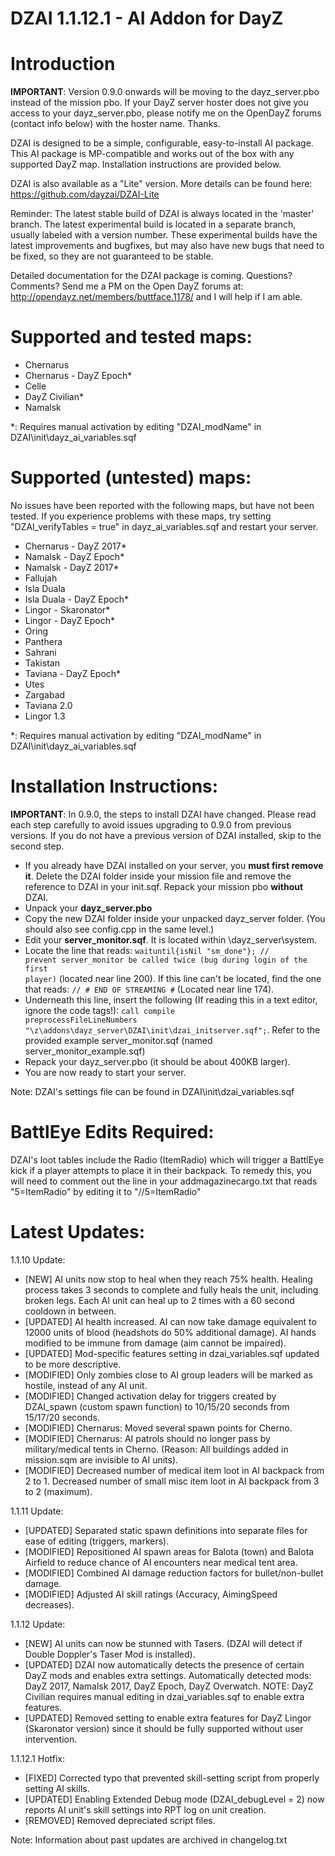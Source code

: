DZAI 1.1.12.1 - AI Addon for DayZ
============


Introduction
============
<b>IMPORTANT</b>: Version 0.9.0 onwards will be moving to the dayz_server.pbo instead of the mission pbo. If your DayZ server hoster does not give you access to your dayz_server.pbo, please notify me on the OpenDayZ forums (contact info below) with the hoster name. Thanks.

DZAI is designed to be a simple, configurable, easy-to-install AI package. This AI package is MP-compatible and works out of the box with any supported DayZ map. Installation instructions are provided below.

DZAI is also available as a "Lite" version. More details can be found here: https://github.com/dayzai/DZAI-Lite

Reminder: The latest stable build of DZAI is always located in the 'master' branch. The latest experimental build is located in a separate branch, usually labeled with a version number. These experimental builds have the latest improvements and bugfixes, but may also have new bugs that need to be fixed, so they are not guaranteed to be stable.

Detailed documentation for the DZAI package is coming. Questions? Comments? Send me a PM on the Open DayZ forums at: http://opendayz.net/members/buttface.1178/ and I will help if I am able.

Supported and tested maps:
============
- Chernarus
- Chernarus - DayZ Epoch*
- Celle
- DayZ Civilian*
- Namalsk

*: Requires manual activation by editing "DZAI_modName" in DZAI\init\dayz_ai_variables.sqf

Supported (untested) maps:
============
No issues have been reported with the following maps, but have not been tested. If you experience problems with these maps, try setting "DZAI_verifyTables = true" in dayz_ai_variables.sqf and restart your server.
- Chernarus - DayZ 2017*
- Namalsk - DayZ Epoch*
- Namalsk - DayZ 2017*
- Fallujah
- Isla Duala
- Isla Duala - DayZ Epoch*
- Lingor - Skaronator*
- Lingor - DayZ Epoch*
- Oring
- Panthera
- Sahrani
- Takistan
- Taviana - DayZ Epoch*
- Utes
- Zargabad
- Taviana 2.0
- Lingor 1.3


*: Requires manual activation by editing "DZAI_modName" in DZAI\init\dayz_ai_variables.sqf


Installation Instructions:
============
<b>IMPORTANT</b>: In 0.9.0, the steps to install DZAI have changed. Please read each step carefully to avoid issues upgrading to 0.9.0 from previous versions. If you do not have a previous version of DZAI installed, skip to the second step.
- If you already have DZAI installed on your server, you <b>must first remove it</b>. Delete the DZAI folder inside your mission file and remove the reference to DZAI in your init.sqf. Repack your mission pbo <b>without</b> DZAI.
- Unpack your <b>dayz_server.pbo</b>
- Copy the new DZAI folder inside your unpacked dayz_server folder. (You should also see config.cpp in the same level.)
- Edit your <b>server_monitor.sqf</b>. It is located within \dayz_server\system. 
- Locate the line that reads: <code>waituntil{isNil "sm_done"}; // prevent server_monitor be called twice (bug during login of the first player)</code> (located near line 200). If this line can't be located, find the one that reads: <code>// # END OF STREAMING #</code> (Located near line 174).
- Underneath this line, insert the following (If reading this in a text editor, ignore the code tags!): <code>call compile preprocessFileLineNumbers "\z\addons\dayz_server\DZAI\init\dzai_initserver.sqf";</code>. Refer to the provided example server_monitor.sqf (named server_monitor_example.sqf)
- Repack your dayz_server.pbo (it should be about 400KB larger).
- You are now ready to start your server.

Note: DZAI's settings file can be found in DZAI\init\dzai_variables.sqf

BattlEye Edits Required:
============

DZAI's loot tables include the Radio (ItemRadio) which will trigger a BattlEye kick if a player attempts to place it in their backpack. To remedy this, you will need to comment out the line in your addmagazinecargo.txt that reads "5=ItemRadio" by editing it to "//5=ItemRadio"

Latest Updates:
============

1.1.10 Update:

- [NEW] AI units now stop to heal when they reach 75% health. Healing process takes 3 seconds to complete and fully heals the unit, including broken legs. Each AI unit can heal up to 2 times with a 60 second cooldown in between.
- [UPDATED] AI health increased. AI can now take damage equivalent to 12000 units of blood (headshots do 50% additional damage). AI hands modified to be immune from damage (aim cannot be impaired).
- [UPDATED] Mod-specific features setting in dzai_variables.sqf updated to be more descriptive.
- [MODIFIED] Only zombies close to AI group leaders will be marked as hostile, instead of any AI unit.
- [MODIFIED] Changed activation delay for triggers created by DZAI_spawn (custom spawn function) to 10/15/20 seconds from 15/17/20 seconds.
- [MODIFIED] Chernarus: Moved several spawn points for Cherno.
- [MODIFIED] Chernarus: AI patrols should no longer pass by military/medical tents in Cherno. (Reason: All buildings added in mission.sqm are invisible to AI units).
- [MODIFIED] Decreased number of medical item loot in AI backpack from 2 to 1. Decreased number of small misc item loot in AI backpack from 3 to 2 (maximum).

1.1.11 Update:

- [UPDATED] Separated static spawn definitions into separate files for ease of editing (triggers, markers).
- [MODIFIED] Repositioned AI spawn areas for Balota (town) and Balota Airfield to reduce chance of AI encounters near medical tent area.
- [MODIFIED] Combined AI damage reduction factors for bullet/non-bullet damage.
- [MODIFIED] Adjusted AI skill ratings (Accuracy, AimingSpeed decreases).

1.1.12 Update:

- [NEW] AI units can now be stunned with Tasers. (DZAI will detect if Double Doppler's Taser Mod is installed).
- [UPDATED] DZAI now automatically detects the presence of certain DayZ mods and enables extra settings. Automatically detected mods: DayZ 2017, Namalsk 2017, DayZ Epoch, DayZ Overwatch. NOTE: DayZ Civilian requires manual editing in dzai_variables.sqf to enable extra features.
- [UPDATED] Removed setting to enable extra features for DayZ Lingor (Skaronator version) since it should be fully supported without user intervention.

1.1.12.1 Hotfix:

- [FIXED] Corrected typo that prevented skill-setting script from properly setting AI skills.
- [UPDATED] Enabling Extended Debug mode (DZAI_debugLevel = 2) now reports AI unit's skill settings into RPT log on unit creation.
- [REMOVED] Removed depreciated script files.

Note: Information about past updates are archived in changelog.txt
